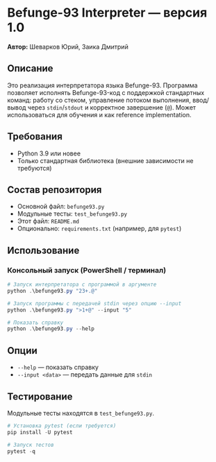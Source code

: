 # Befunge-93 Interpreter — версия 1.0

**Автор:** Шеварков Юрий, Заика Дмитрий

## Описание

Это реализация интерпретатора языка Befunge-93. Программа позволяет исполнять Befunge-93-код с поддержкой стандартных команд: работу со стеком, управление потоком выполнения, ввод/вывод через `stdin`/`stdout` и корректное завершение (`@`). Может использоваться для обучения и как reference implementation.

## Требования

- Python 3.9 или новее
- Только стандартная библиотека (внешние зависимости не требуются)

## Состав репозитория

- Основной файл: `befunge93.py`
- Модульные тесты: `test_befunge93.py`
- Этот файл: `README.md`
- Опционально: `requirements.txt` (например, для `pytest`)

## Использование

### Консольный запуск (PowerShell / терминал)

```powershell
# Запуск интерпретатора с программой в аргументе
python .\befunge93.py "23+.@"

# Запуск программы с передачей stdin через опцию --input
python .\befunge93.py ">1+@" --input "5"

# Показать справку
python .\befunge93.py --help
```

## Опции

- `--help` — показать справку
- `--input <data>` — передать данные для `stdin`

## Тестирование

Модульные тесты находятся в `test_befunge93.py`.

```powershell
# Установка pytest (если требуется)
pip install -U pytest

# Запуск тестов
pytest -q
```